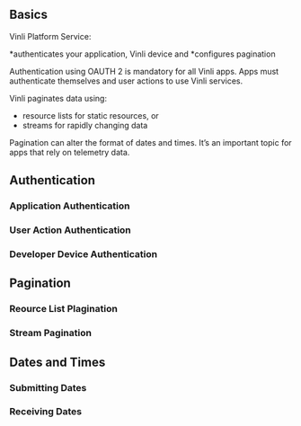 

## Basics

Vinli Platform Service:

*authenticates your application, Vinli device and
*configures pagination

Authentication using OAUTH 2 is mandatory for all Vinli apps. Apps must authenticate themselves and user actions to use Vinli services.

Vinli paginates data using:
* resource lists for static resources, or
* streams for rapidly changing data

Pagination can alter the format of dates and times. It’s an important topic for apps that rely on telemetry data.

## Authentication


### Application Authentication


### User Action Authentication


### Developer Device Authentication


## Pagination


### Reource List Plagination


### Stream Pagination


## Dates and Times


### Submitting Dates


### Receiving Dates

